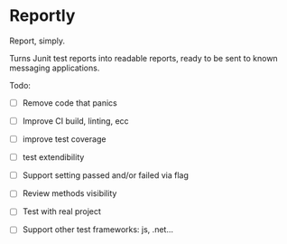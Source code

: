 # Reportly

Report, simply.

Turns Junit test reports into readable reports, ready to be sent to known messaging applications.

Todo:
- [ ] Remove code that panics
- [ ] Improve CI build, linting, ecc
- [ ] improve test coverage
- [ ] test extendibility 
- [ ] Support setting passed and/or failed via flag
- [ ] Review methods visibility
- [ ] Test with real project
- [ ] Support other test frameworks: js, .net...

